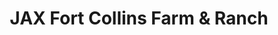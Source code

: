 ---
title: "JAX Fort Collins Farm & Ranch"
url: /fort-collins/jax-fort-collins-farm-and-ranch/
shop: agrarian
---